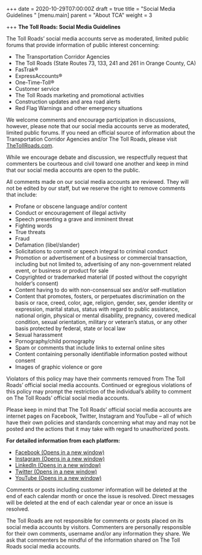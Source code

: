 +++
date = 2020-10-29T07:00:00Z
draft = true
title = "Social Media Guidelines "
[menu.main]
parent = "About TCA"
weight = 3

+++
**The Toll Roads: Social Media Guidelines**

The Toll Roads’ social media accounts serve as moderated, limited public forums that provide information of public interest concerning:

* The Transportation Corridor Agencies
* The Toll Roads (State Routes 73, 133, 241 and 261 in Orange County, CA)
* FasTrak®
* ExpressAccounts®
* One-Time-Toll®
* Customer service
* The Toll Roads marketing and promotional activities
* Construction updates and area road alerts
* Red Flag Warnings and other emergency situations

We welcome comments and encourage participation in discussions, however, please note that our social media accounts serve as moderated, limited public forums. If you need an official source of information about the Transportation Corridor Agencies and/or The Toll Roads, please visit [TheTollRoads.com](https://thetollroads.com/).

While we encourage debate and discussion, we respectfully request that commenters be courteous and civil toward one another and keep in mind that our social media accounts are open to the public.

All comments made on our social media accounts are reviewed. They will not be edited by our staff, but we reserve the right to remove comments that include:

* Profane or obscene language and/or content
* Conduct or encouragement of illegal activity
* Speech presenting a grave and imminent threat
* Fighting words
* True threats
* Fraud
* Defamation (libel/slander)
* Solicitations to commit or speech integral to criminal conduct
* Promotion or advertisement of a business or commercial transaction, including but not limited to, advertising of any non-government related event, or business or product for sale
* Copyrighted or trademarked material (if posted without the copyright holder’s consent)
* Content having to do with non-consensual sex and/or self-mutilation
* Content that promotes, fosters, or perpetuates discrimination on the basis or race, creed, color, age, religion, gender, sex, gender identity or expression, marital status, status with regard to public assistance, national origin, physical or mental disability, pregnancy, covered medical condition, sexual orientation, military or veteran’s status, or any other basis protected by federal, state or local law
* Sexual harassment
* Pornography/child pornography
* Spam or comments that include links to external online sites
* Content containing personally identifiable information posted without consent
* Images of graphic violence or gore

Violators of this policy may have their comments removed from The Toll Roads’ official social media accounts. Continued or egregious violations of this policy may prompt the restriction of the individual’s ability to comment on The Toll Roads’ official social media accounts.

Please keep in mind that The Toll Roads’ official social media accounts are internet pages on Facebook, Twitter, Instagram and YouTube – all of which have their own policies and standards concerning what may and may not be posted and the actions that it may take with regard to unauthorized posts.

**For detailed information from each platform:**

* [Facebook (Opens in a new window)](https://www.facebook.com/communitystandards/)
* [Instagram (Opens in a new window)](https://help.instagram.com/477434105621119)
* [LinkedIn (Opens in a new window)](https://www.linkedin.com/company/thetollroads/)
* [Twitter (Opens in a new window)](https://help.twitter.com/en/rules-and-policies/twitter-rules)
* [YouTube (Opens in a new window)](https://www.youtube.com/t/terms)

Comments or posts including customer information will be deleted at the end of each calendar month or once the issue is resolved. Direct messages will be deleted at the end of each calendar year or once an issue is resolved.

The Toll Roads are not responsible for comments or posts placed on its social media accounts by visitors. Commenters are personally responsible for their own comments, username and/or any information they share. We ask that commenters be mindful of the information shared on The Toll Roads social media accounts.
